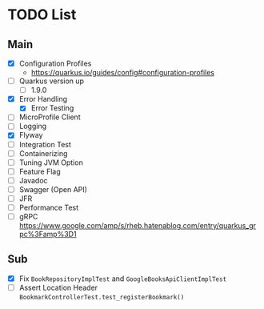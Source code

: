 # TODO List

## Main
- [x] Configuration Profiles
    - https://quarkus.io/guides/config#configuration-profiles
- [ ] Quarkus version up
    - [ ] 1.9.0
- [x] Error Handling
    - [x] Error Testing
- [ ] MicroProfile Client
- [ ] Logging
- [x] Flyway
- [ ] Integration Test
- [ ] Containerizing
- [ ] Tuning JVM Option 
- [ ] Feature Flag
- [ ] Javadoc
- [ ] Swagger (Open API)
- [ ] JFR
- [ ] Performance Test
- [ ] gRPC https://www.google.com/amp/s/rheb.hatenablog.com/entry/quarkus_grpc%3Famp%3D1

## Sub
- [x] Fix `BookRepositoryImplTest` and `GoogleBooksApiClientImplTest`
- [ ] Assert Location Header `BookmarkControllerTest.test_registerBookmark()`
